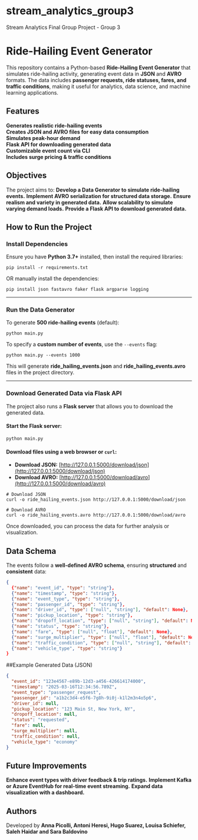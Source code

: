 # stream_analytics_group3
Stream Analytics Final Group Project - Group 3

# Ride-Hailing Event Generator

This repository contains a Python-based **Ride-Hailing Event Generator** that simulates ride-hailing activity, generating event data in **JSON** and **AVRO** formats. The data includes **passenger requests, ride statuses, fares, and traffic conditions**, making it useful for analytics, data science, and machine learning applications.  


## Features  
**Generates realistic ride-hailing events**  
**Creates JSON and AVRO files for easy data consumption**  
**Simulates peak-hour demand**  
**Flask API for downloading generated data**  
**Customizable event count via CLI**  
**Includes surge pricing & traffic conditions**  

## Objectives
The project aims to:
**Develop a Data Generator to simulate ride-hailing events.**
**Implement AVRO serialization for structured data storage.**
**Ensure realism and variety in generated data.**
**Allow scalability to simulate varying demand loads.**
**Provide a Flask API to download generated data.**



## How to Run the Project  

### Install Dependencies  

Ensure you have **Python 3.7+** installed, then install the required libraries:  

```
pip install -r requirements.txt
```

OR manually install the dependencies:  

```
pip install json fastavro faker flask argparse logging
```

---

### Run the Data Generator  

To generate **500 ride-hailing events** (default):  

```
python main.py
```

To specify a **custom number of events**, use the `--events` flag:  

```
python main.py --events 1000
```

This will generate **ride_hailing_events.json** and **ride_hailing_events.avro** files in the project directory.  

---

### Download Generated Data via Flask API  

The project also runs a **Flask server** that allows you to download the generated data.  

#### Start the Flask server:  

```
python main.py
```

#### Download files using a web browser or `curl`:  

- **Download JSON:** [http://127.0.0.1:5000/download/json](http://127.0.0.1:5000/download/json)  
- **Download AVRO:** [http://127.0.0.1:5000/download/avro](http://127.0.0.1:5000/download/avro)  

```
# Download JSON
curl -o ride_hailing_events.json http://127.0.0.1:5000/download/json

# Download AVRO
curl -o ride_hailing_events.avro http://127.0.0.1:5000/download/avro
```

Once downloaded, you can process the data for further analysis or visualization.



## Data Schema  

The events follow a **well-defined AVRO schema**, ensuring **structured** and **consistent** data:  

```json
{
  {"name": "event_id", "type": "string"},
  {"name": "timestamp", "type": "string"},
  {"name": "event_type", "type": "string"},
  {"name": "passenger_id", "type": "string"},
  {"name": "driver_id", "type": ["null", "string"], "default": None},
  {"name": "pickup_location", "type": "string"},
  {"name": "dropoff_location", "type": ["null", "string"], "default": None},
  {"name": "status", "type": "string"},
  {"name": "fare", "type": ["null", "float"], "default": None},
  {"name": "surge_multiplier", "type": ["null", "float"], "default": None},
  {"name": "traffic_condition", "type": ["null", "string"], "default": None},
  {"name": "vehicle_type", "type": "string"}
}
```

##Example Generated Data (JSON)

```json
{
  "event_id": "123e4567-e89b-12d3-a456-426614174000",
  "timestamp": "2025-03-16T12:34:56.789Z",
  "event_type": "passenger_request",
  "passenger_id": "a1b2c3d4-e5f6-7g8h-9i0j-k1l2m3n4o5p6",
  "driver_id": null,
  "pickup_location": "123 Main St, New York, NY",
  "dropoff_location": null,
  "status": "requested",
  "fare": null,
  "surge_multiplier": null,
  "traffic_condition": null,
  "vehicle_type": "economy"
}
```

## Future Improvements
**Enhance event types with driver feedback & trip ratings.**
**Implement Kafka or Azure EventHub for real-time event streaming.**
**Expand data visualization with a dashboard.**

## Authors  

Developed by **Anna Picolli, Antoni Heresi, Hugo Suarez, Louisa Schiefer, Saleh Haidar and Sara Baldovino**
